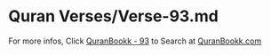 # Quran Verses/Verse-93.md 

For more infos, Click [QuranBookk - 93](https://www.quranbookk.com/quran/search?q=93) to Search at [QuranBookk.com](http://quranbookk.com/)